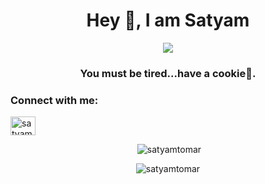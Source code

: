 <h1 align="center">Hey 👋, I am Satyam  </h1>
<p align='center'><img  src='https://media.giphy.com/media/LvkZeIZ9YjbpU4xrJ9/giphy.gif'   ></p>
<h3 align="center">You must be tired...have a cookie🍪.</h3>

<h3 align="left">Connect with me:</h3>
<p align="left">
<a href="https://linkedin.com/in/satyam-tomar-0873a91b0" target="blank"><img align="center" src="https://raw.githubusercontent.com/rahuldkjain/github-profile-readme-generator/master/src/images/icons/Social/linked-in-alt.svg" alt="satyam-tomar-0873a91b0" height="30" width="40" /></a>
</p>

<p align="center">&nbsp;<img  src="https://github-readme-stats.vercel.app/api?username=satyamtomar&show_icons=true&theme=cobalt&title_color=206192&text_color=221b1b&bg_color=ffffff&locale=en" alt="satyamtomar" /></p>

<p align="center"><img  src="https://github-readme-streak-stats.herokuapp.com/?user=satyamtomar&theme=default" alt="satyamtomar" /></p>

